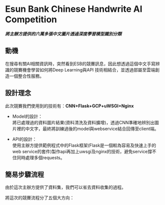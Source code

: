 # Esun Bank Chinese Handwrite AI Competition
***將主辦方提供的六萬多張中文圖片透過深度學習模型識別分類***
## 動機
在搜尋有關AI相關資訊時，突然看到ESB的競賽訊息，因此想透過這個中文手寫辨識的競賽機會學習如何將Deep Learning與API 技術相結合，並透過部屬至雲端創造一個整合性服務。
## 設計理念
此次競賽我們使用到的技術有：**CNN+Flask+GCP+uWSGI+Nginx**

* Model的設計：  
  將已處理過的資料圖片結果(資料清洗及資料擴增)，透過CNN準確地辨別出圖片裡的中文字，最終將訓練過後的model與webservice結合回傳至client端。

* API的設計：  
  使用主辦方提供範例程式中的Flask框架(Flask是一個較為容易及快速上手的web service的套件)製作api再加上uwsgi及nginx的技術，避免service撐不住同時處理多個requests。
  
## 簡易步驟流程
由於這次主辦方提供了資料集，我們可以省去資料收集的過程。

將這次的競賽流程分了五個大方向：

